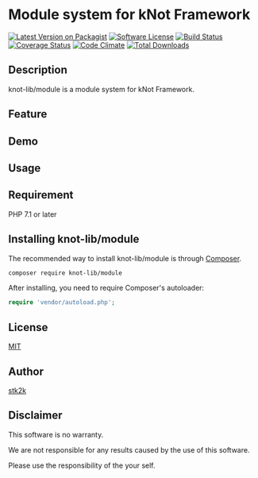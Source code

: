 Module system for kNot Framework
=======================

[![Latest Version on Packagist](https://img.shields.io/packagist/v/knot-lib/module.svg?style=flat-square)](https://packagist.org/packages/knot-lib/module)
[![Software License](https://img.shields.io/badge/license-MIT-brightgreen.svg?style=flat-square)](LICENSE.md)
[![Build Status](https://travis-ci.org/knot-lib/module.svg?branch=master)](https://travis-ci.org/knot-lib/module)
[![Coverage Status](https://coveralls.io/repos/github/knot-lib/module/badge.svg?branch=master)](https://coveralls.io/github/knot-lib/module?branch=master)
[![Code Climate](https://codeclimate.com/github/knot-lib/module/badges/gpa.svg)](https://codeclimate.com/github/knot-lib/module)
[![Total Downloads](https://img.shields.io/packagist/dt/knot-lib/module.svg?style=flat-square)](https://packagist.org/packages/knot-lib/module)

## Description

knot-lib/module is a module system for kNot Framework.


## Feature

## Demo


## Usage

## Requirement

PHP 7.1 or later

## Installing knot-lib/module

The recommended way to install knot-lib/module is through
[Composer](http://getcomposer.org).

```bash
composer require knot-lib/module
```

After installing, you need to require Composer's autoloader:

```php
require 'vendor/autoload.php';
```

## License
[MIT](https://github.com/knot-lib/module/blob/master/LICENSE)

## Author

[stk2k](https://github.com/stk2k)

## Disclaimer

This software is no warranty.

We are not responsible for any results caused by the use of this software.

Please use the responsibility of the your self.


